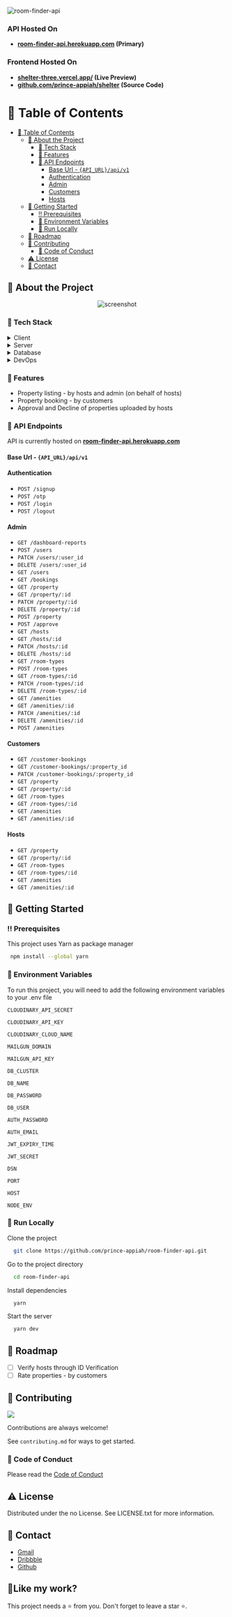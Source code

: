 ![room-finder-api](https://socialify.git.ci/prince-appiah/room-finder-api/image?descriptionEditable=&font=Inter&forks=1&issues=1&language=1&name=1&owner=1&pattern=Circuit%20Board&pulls=1&stargazers=1&theme=Dark)

<!-- ### [🌐 Website](https://room-finder-api.herokuapp.com/docs/) | [📹 Demo Video](https://www.youtube.com/watch?v=bUAAgfGOfYg) -->

### API Hosted On

- **[room-finder-api.herokuapp.com](https://room-finder-api.herokuapp.com/docs/) (Primary)**

### Frontend Hosted On

- **[shelter-three.vercel.app/](https://shelter-three.vercel.app/) (Live Preview)**
- **[github.com/prince-appiah/shelter](https://github.com/prince-appiah/shelter) (Source Code)**

<!-- Table of Contents -->

# :notebook_with_decorative_cover: Table of Contents

- [:notebook_with_decorative_cover: Table of Contents](#notebook_with_decorative_cover-table-of-contents)
  - [:star2: About the Project](#star2-about-the-project)
    - [:space_invader: Tech Stack](#space_invader-tech-stack)
    - [:dart: Features](#dart-features)
    - [:book: API Endpoints](#book-api-endpoints)
      - [Base Url - `{API_URL}/api/v1`](#base-url---api_urlapiv1)
      - [Authentication](#authentication)
      - [Admin](#admin)
      - [Customers](#customers)
      - [Hosts](#hosts)
  - [:toolbox: Getting Started](#toolbox-getting-started)
    - [:bangbang: Prerequisites](#bangbang-prerequisites)
    - [:key: Environment Variables](#key-environment-variables)
    - [:running: Run Locally](#running-run-locally)
  - [:compass: Roadmap](#compass-roadmap)
  - [:wave: Contributing](#wave-contributing)
    - [:scroll: Code of Conduct](#scroll-code-of-conduct)
  - [:warning: License](#warning-license)
  - [:handshake: Contact](#handshake-contact)

<!-- About the Project -->

## :star2: About the Project

<div align="center"> 
  <img src="https://res.cloudinary.com/ddnozuc0s/image/upload/v1662229955/portfolio/shelter-api_jg9e8m.png" alt="screenshot" />
</div>

<!-- TechStack -->

### :space_invader: Tech Stack

<details>
  <summary>Client</summary>
  <ul>
     <li><a href="https://www.typescriptlang.org/">Typescript</a></li>
    <li><a href="https://reactjs.org/">React.js</a></li>
    <li><a href="https://redux-toolkit.js.org">Redux Toolkit</a></li>
    <li><a href="https://github.com/rt2zz/redux-persist#readme">Redux Persist</a></li>
    <li><a href="https://chakra-ui.com">Chakra UI</a></li>
    <li><a href="https://axios-http.com">Axios</a></li>
    <li><a href="https://formik.org/">Formik</a></li>
    <li><a href="https://github.com/jquense/yup">Yup</a></li>
 
  </ul>
</details>

<details>
  <summary>Server</summary>
  <ul>
    <li><a href="https://expressjs.com/">Express.js</a></li>
    <li><a href="https://github.com/expressjs/cors#readme">CORS</a></li>
    <li><a href="https://helmetjs.github.io">Helmet</a></li>
    <li><a href="https://mongoosejs.com">Mongoose ORM</a></li>
    <li><a href="https://nodemailer.com/">Node Mailer</a></li>
    <li><a href="https://github.com/auth0/node-jsonwebtoken">JSON Webtoken</a></li>
    <li><a href="https://github.com/getsentry/sentry-javascript">Sentry</a></li>
    <li><a href="https://cloudinary.com/">Cloudinary</a></li>
    
  </ul>
</details>

<details>
<summary>Database</summary>
  <ul>
    <li><a href="https://www.mongodb.com/">MongoDB</a></li>
  </ul>
</details>

<details>
<summary>DevOps</summary>
  <ul>
    <li><a href="https://www.heroku.com/">Heroku</a></li>
  </ul>
</details>

<!-- Features -->

### :dart: Features

- Property listing - by hosts and admin (on behalf of hosts)
- Property booking - by customers
- Approval and Decline of properties uploaded by hosts

### :book: API Endpoints

API is currently hosted on **[room-finder-api.herokuapp.com](https://room-finder-api.herokuapp.com/docs/)**

<!-- You can view and read the API endpoints samples [here](https://documenter.getpostman.com/view/10053385/UVC3kTiG#f02c9fce-5737-4cd6-9d8e-ad48233102c7). This is API documentation for the back-end.

But, if you want use Postman to test the API in local machine, you need to follow the steps below:

- Get the Postman app from [here](https://www.getpostman.com/downloads/).
- Download the Postman collection file in folder "/data/postman_collection"
- Import the collection file in Postman
- **Important:** will be necessary to setup the enviroment with the "VARIABLE"=urlAPI and "INITIAL VALUE"=http://localhost:5000, for example.
- **Remember**: keep the Postman collection updated with the latest API endpoints. -->

#### Base Url - `{API_URL}/api/v1`

#### Authentication

- `POST /signup`
- `POST /otp`
- `POST /login`
- `POST /logout`

#### Admin

- `GET /dashboard-reports`
- `POST /users`
- `PATCH /users/:user_id`
- `DELETE /users/:user_id`
- `GET /users`
- `GET /bookings`
- `GET /property`
- `GET /property/:id`
- `PATCH /property/:id`
- `DELETE /property/:id`
- `POST /property`
- `POST /approve`
- `GET /hosts`
- `GET /hosts/:id`
- `PATCH /hosts/:id`
- `DELETE /hosts/:id`
- `GET /room-types`
- `POST /room-types`
- `GET /room-types/:id`
- `PATCH /room-types/:id`
- `DELETE /room-types/:id`
- `GET /amenities`
- `GET /amenities/:id`
- `PATCH /amenities/:id`
- `DELETE /amenities/:id`
- `POST /amenities`

#### Customers

- `GET /customer-bookings`
- `GET /customer-bookings/:property_id`
- `PATCH /customer-bookings/:property_id`
- `GET /property`
- `GET /property/:id`
- `GET /room-types`
- `GET /room-types/:id`
- `GET /amenities`
- `GET /amenities/:id`

#### Hosts

- `GET /property`
- `GET /property/:id`
- `GET /room-types`
- `GET /room-types/:id`
- `GET /amenities`
- `GET /amenities/:id`

<!-- Getting Started -->

## :toolbox: Getting Started

<!-- Prerequisites -->

### :bangbang: Prerequisites

This project uses Yarn as package manager

```bash
 npm install --global yarn
```

<!-- Env Variables -->

### :key: Environment Variables

To run this project, you will need to add the following environment variables to your .env file

`CLOUDINARY_API_SECRET`

`CLOUDINARY_API_KEY`

`CLOUDINARY_CLOUD_NAME`

`MAILGUN_DOMAIN`

`MAILGUN_API_KEY`

`DB_CLUSTER`

`DB_NAME`

`DB_PASSWORD`

`DB_USER`

`AUTH_PASSWORD`

`AUTH_EMAIL`

`JWT_EXPIRY_TIME`

`JWT_SECRET`

`DSN`

`PORT`

`HOST`

`NODE_ENV`

<!-- Run Locally -->

### :running: Run Locally

Clone the project

```bash
  git clone https://github.com/prince-appiah/room-finder-api.git
```

Go to the project directory

```bash
  cd room-finder-api
```

Install dependencies

```bash
  yarn
```

Start the server

```bash
  yarn dev
```

<!-- Roadmap -->

## :compass: Roadmap

- [ ] Verify hosts through ID Verification
- [ ] Rate properties - by customers

<!-- Contributing -->

## :wave: Contributing

<a href="https://github.com/prince-appiah/room-finder-api/graphs/contributors">
  <img src="https://contrib.rocks/image?repo=prince-appiah/room-finder-api" />
</a>

Contributions are always welcome!

See `contributing.md` for ways to get started.

<!-- Code of Conduct -->

### :scroll: Code of Conduct

Please read the [Code of Conduct](https://github.com/prince-appiah/room-finder-api/blob/master/CODE_OF_CONDUCT.md)

<!-- License -->

## :warning: License

Distributed under the no License. See LICENSE.txt for more information.

<!-- Contact -->

## :handshake: Contact

- [Gmail](mailto:pappiah00@gmail.com)
- [Dribbble](https://www.dribbble.com/prince-appiah)
- [Github](https://github.com/prince-appiah)

<h2>💖Like my work?</h2>
This project needs a ⭐️ from you. Don't forget to leave a star ⭐️.

